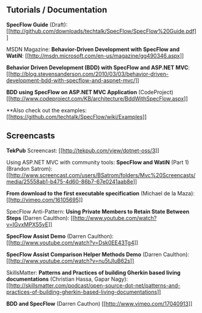 ## Tutorials / Documentation

**SpecFlow Guide** (Draft): [[http://github.com/downloads/techtalk/SpecFlow/SpecFlow%20Guide.pdf]]

MSDN Magazine: **Behavior-Driven Development with SpecFlow and WatiN**: [[http://msdn.microsoft.com/en-us/magazine/gg490346.aspx]]

**Behavior Driven Development (BDD) with SpecFlow and ASP.NET MVC**: [[http://blog.stevensanderson.com/2010/03/03/behavior-driven-development-bdd-with-specflow-and-aspnet-mvc/]]

**BDD using SpecFlow on ASP.NET MVC Application** (CodeProject) [[http://www.codeproject.com/KB/architecture/BddWithSpecFlow.aspx]]

**Also check out the examples: [[https://github.com/techtalk/SpecFlow/wiki/Examples]]

## Screencasts

**TekPub** Screencast: 
[[http://tekpub.com/view/dotnet-oss/3]]

Using ASP.NET MVC with community tools: **SpecFlow and WatiN** (Part 1) (Brandon Satrom):
[[http://www.screencast.com/users/BSatrom/folders/Mvc%20Screencasts/media/25558ab1-b475-4d60-86b7-67e0241aab8e]]

**From download to the first executable specification** (Michael de la Maza):
[[http://vimeo.com/16105695]]

SpecFlow Anti-Pattern: **Using Private Members to Retain State Between Steps** (Darren Caulthon):
[[http://www.youtube.com/watch?v=IGvxMPX55vE]]

**SpecFlow Assist Demo** (Darren Caulthon):
[[http://www.youtube.com/watch?v=Dsk0EE43Tg4]]

**SpecFlow Assist Comparison Helper Methods Demo** (Darren Caulthon):
[[http://www.youtube.com/watch?v=nu5tJIuB62s]]

SkillsMatter: **Patterns and Practices of building Gherkin based living documentations** (Christian Hassa, Gapar Nagy): 
[[http://skillsmatter.com/podcast/open-source-dot-net/patterns-and-practices-of-building-gherkin-based-living-documentations]]

**BDD and SpecFlow** (Darren Cauthon)
[[http://www.vimeo.com/17040913]]